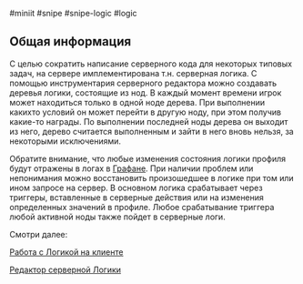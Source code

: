#miniit #snipe #snipe-logic #logic

## Общая информация

С целью сократить написание серверного кода для некоторых типовых задач, на сервере имплементирована т.н. серверная логика. С помощью инструментария серверного редактора можно создавать деревья логики, состоящие из нод. В каждый момент времени игрок может находиться только в одной ноде дерева. При выполнении какихто условий он может перейти в другую ноду, при этом получив какие-то награды. По выполнении последней ноды дерева он выходит из него, дерево считается выполненным и зайти в него вновь нельзя, за некоторыми исключениями.

Обратите внимание, что любые изменения состояния логики профиля будут отражены в логах в [Графане](Серверные%20логи%20(Grafana).md). При наличии проблем или непонимания можно восстановить произошедшее в логике при том или ином запросе на сервер. В основном логика срабатывает через триггеры, вставленные в серверные действия или на изменения определенных значений в профиле. Любое срабатывание триггера любой активной ноды также пойдет в серверные логи.

Смотри далее:

[Работа с Логикой на клиенте](Работа%20с%20Логикой%20на%20клиенте.md)

[Редактор серверной Логики](Редактор%20серверной%20Логики.md)
